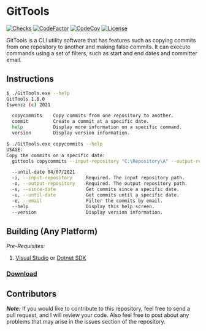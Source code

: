 # GitTools

[![Checks](https://img.shields.io/github/checks-status/Iswenzz/GitTools/master?logo=github)](https://github.com/Iswenzz/GitTools/actions)
[![CodeFactor](https://img.shields.io/codefactor/grade/github/Iswenzz/GitTools?label=codefactor&logo=codefactor)](https://www.codefactor.io/repository/github/iswenzz/GitTools)
[![CodeCov](https://img.shields.io/codecov/c/github/Iswenzz/GitTools?label=codecov&logo=codecov)](https://codecov.io/gh/Iswenzz/GitTools)
[![License](https://img.shields.io/github/license/Iswenzz/GitTools?color=blue&logo=gitbook&logoColor=white)](https://github.com/Iswenzz/GitTools/blob/master/LICENSE)

GitTools is a CLI utility software that has features such as copying commits from one repository to another and making false commits. 
It can execute commands using a set of filters, such as start and end dates and committer email.

## Instructions

```sh
$ ./GitTools.exe --help
GitTools 1.0.0
Iswenzz (c) 2021

  copycommits    Copy commits from one repository to another.
  commit         Create a commit at a specific date.
  help           Display more information on a specific command.
  version        Display version information.
```
```sh
$ ./GitTools.exe copycommits --help
USAGE:
Copy the commits on a specific date:
  gittools copycommits --input-repository "C:\Repository\A" --output-repository "C:\Repository\B" --since-date 25/06/1999

  --until-date 04/07/2021
  -i, --input-repository     Required. The input repository path.
  -o, --output-repository    Required. The output repository path.
  -s, --since-date           Get commits since a specific date.
  -u, --until-date           Get commits until a specific date.
  -e, --email                Filter the commits by email.
  --help                     Display this help screen.
  --version                  Display version information.
```

## Building (Any Platform)
_Pre-Requisites:_
1. [Visual Studio](https://visualstudio.microsoft.com/) or [Dotnet SDK](https://dotnet.microsoft.com/download)

### [Download](https://github.com/Iswenzz/GitTools/releases)

## Contributors

***Note:*** If you would like to contribute to this repository, feel free to send a pull request, and I will review your code. 
Also feel free to post about any problems that may arise in the issues section of the repository.
